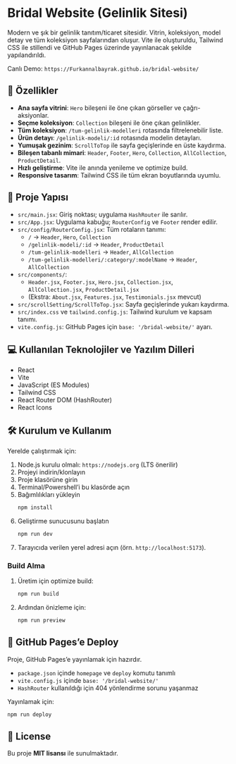 # Bridal Website (Gelinlik Sitesi)

Modern ve şık bir gelinlik tanıtım/ticaret sitesidir. Vitrin, koleksiyon, model detay ve tüm koleksiyon sayfalarından oluşur. Vite ile oluşturuldu, Tailwind CSS ile stillendi ve GitHub Pages üzerinde yayınlanacak şekilde yapılandırıldı.

Canlı Demo: `https://Furkannalbayrak.github.io/bridal-website/`


## 🚀 Özellikler

- **Ana sayfa vitrini**: `Hero` bileşeni ile öne çıkan görseller ve çağrı-aksiyonlar.
- **Seçme koleksiyon**: `Collection` bileşeni ile öne çıkan gelinlikler.
- **Tüm koleksiyon**: `/tum-gelinlik-modelleri` rotasında filtrelenebilir liste.
- **Ürün detayı**: `/gelinlik-modeli/:id` rotasında modelin detayları.
- **Yumuşak gezinim**: `ScrollToTop` ile sayfa geçişlerinde en üste kaydırma.
- **Bileşen tabanlı mimari**: `Header`, `Footer`, `Hero`, `Collection`, `AllCollection`, `ProductDetail`.
- **Hızlı geliştirme**: Vite ile anında yenileme ve optimize build.
- **Responsive tasarım**: Tailwind CSS ile tüm ekran boyutlarında uyumlu.


## 📂 Proje Yapısı

- `src/main.jsx`: Giriş noktası; uygulama `HashRouter` ile sarılır.
- `src/App.jsx`: Uygulama kabuğu; `RouterConfig` ve `Footer` render edilir.
- `src/config/RouterConfig.jsx`: Tüm rotaların tanımı:
  - `/` → `Header`, `Hero`, `Collection`
  - `/gelinlik-modeli/:id` → `Header`, `ProductDetail`
  - `/tum-gelinlik-modelleri` → `Header`, `AllCollection`
  - `/tum-gelinlik-modelleri/:category/:modelName` → `Header`, `AllCollection`
- `src/components/`:
  - `Header.jsx`, `Footer.jsx`, `Hero.jsx`, `Collection.jsx`, `AllCollection.jsx`, `ProductDetail.jsx`
  - (Ekstra: `About.jsx`, `Features.jsx`, `Testimonials.jsx` mevcut)
- `src/scrollSetting/ScrollToTop.jsx`: Sayfa geçişlerinde yukarı kaydırma.
- `src/index.css` ve `tailwind.config.js`: Tailwind kurulum ve kapsam tanımı.
- `vite.config.js`: GitHub Pages için `base: '/bridal-website/'` ayarı.


## 💻 Kullanılan Teknolojiler ve Yazılım Dilleri
- React
- Vite
- JavaScript (ES Modules)
- Tailwind CSS
- React Router DOM (HashRouter)
- React Icons


## 🛠 Kurulum ve Kullanım

Yerelde çalıştırmak için:

1. Node.js kurulu olmalı: `https://nodejs.org` (LTS önerilir)
2. Projeyi indirin/klonlayın
3. Proje klasörüne girin
4. Terminal/Powershell’i bu klasörde açın
5. Bağımlılıkları yükleyin
    ```bash
    npm install
    ```
6. Geliştirme sunucusunu başlatın
    ```bash
    npm run dev
    ```
7. Tarayıcıda verilen yerel adresi açın (örn. `http://localhost:5173`).


### Build Alma
1. Üretim için optimize build:
    ```bash
    npm run build
    ```
2. Ardından önizleme için:
    ```bash
    npm run preview
    ```


## 🚢 GitHub Pages’e Deploy
Proje, GitHub Pages’e yayınlamak için hazırdır.

- `package.json` içinde `homepage` ve `deploy` komutu tanımlı
- `vite.config.js` içinde `base: '/bridal-website/'`
- `HashRouter` kullanıldığı için 404 yönlendirme sorunu yaşanmaz

Yayınlamak için:
```bash
npm run deploy
```


## 📜 License
Bu proje **MIT lisansı** ile sunulmaktadır.
